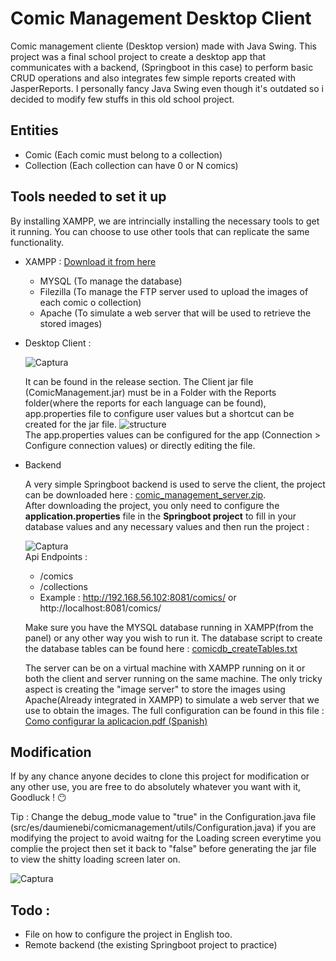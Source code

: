 # Comic Management Desktop Client

Comic management cliente (Desktop version) made with Java Swing. This project was a final school project to create a desktop app that communicates with a backend,
(Springboot in this case) to perform basic CRUD operations and also integrates few simple reports created with JasperReports. I personally fancy Java Swing even 
though it's outdated so i decided to modify few stuffs in this old school project.

## Entities

- Comic (Each comic must belong to a collection)
- Collection (Each collection can have 0 or N comics)

## Tools needed to set it up
By installing XAMPP, we are intrincially installing the necessary tools to get it running. You can choose to use other tools that can replicate the same functionality.

- XAMPP : [Download it from here](https://www.apachefriends.org/download.html)
  - MYSQL (To manage the database)
  - Filezilla (To manage the FTP server used to upload the images of each comic o collection)
  - Apache (To simulate a web server that will be used to retrieve the stored images)
 
- Desktop Client :

  ![Captura](https://user-images.githubusercontent.com/90214727/212780225-1e88385d-c0ff-4452-b84f-06a4b4753cc3.PNG)


  It can be found in the release section.
  The Client jar file (ComicManagement.jar) must be in a Folder with the Reports folder(where the reports for each language can be found), app.properties 
  file to configure user values but a shortcut can be created for the jar file.
  ![structure](https://user-images.githubusercontent.com/90214727/212724442-3b5410e0-87b4-4ff6-a274-4152550b1498.PNG)   
  The app.properties values can be configured for the app (Connection > Configure connection values) or directly editing the file.

- Backend

   A very simple Springboot backend is used to serve the client, the project can be downloaded here : 
   [comic_management_server.zip](https://github.com/daumienebi/cm_client_pc/files/10427656/comic_management_server.zip).  
  After downloading the project, you only need to configure the **application.properties** file in the **Springboot project** to fill in your database values and
  any necessary values and then run the project :
  
  ![Captura](https://user-images.githubusercontent.com/90214727/212725897-d78e41c7-07d5-43af-9c21-086057c927a1.PNG)   
  Api Endpoints :
  - /comics
  - /collections
  - Example : http://192.168.56.102:8081/comics/ or http://localhost:8081/comics/
  
  Make sure you have the MYSQL database running in XAMPP(from the panel) or any other way you wish to run it.
  The database script to create the database tables can be found here : [comicdb_createTables.txt](https://github.com/daumienebi/cm_client_pc/files/10427696/comicdb_createTables.txt)
  
  The server can be on a virtual machine with XAMPP running on it or both the client and server running on the same machine. The only tricky aspect is creating the "image server" to 
  store the images using Apache(Already integrated in XAMPP) to simulate a web server that we use to obtain the images.
  The full configuration can be found in this file : [Como configurar la aplicacion.pdf (Spanish)](https://github.com/daumienebi/cm_client_pc/files/10427798/Como.configurar.la.aplicacion.pdf)
  
 ## Modification
 
   If by any chance anyone decides to clone this project for modification or any other use, you are free to do absolutely whatever you want with it,
   Goodluck ! 😶 
   
   Tip : Change the debug_mode value to "true" in the Configuration.java file (src/es/daumienebi/comicmanagement/utils/Configuration.java) if you are modifying the project to avoid waitng
   for the Loading screen everytime you complie the project then set it back to "false" before generating the jar file to view the shitty loading screen later on.
   
   ![Captura](https://user-images.githubusercontent.com/90214727/212779303-5c848f69-b61a-4f9d-89b7-6994a1e1fb21.PNG)
 
 ## Todo :
 
   - File on how to configure the project in English too.
   - Remote backend (the existing Springboot project to practice)
